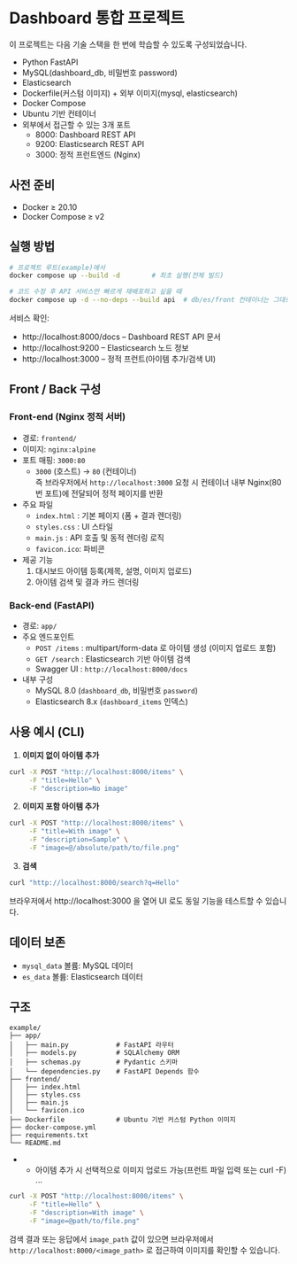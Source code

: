 # Dashboard 통합 프로젝트

이 프로젝트는 다음 기술 스택을 한 번에 학습할 수 있도록 구성되었습니다.

- Python FastAPI
- MySQL(dashboard_db, 비밀번호 password)
- Elasticsearch
- Dockerfile(커스텀 이미지) + 외부 이미지(mysql, elasticsearch)
- Docker Compose
- Ubuntu 기반 컨테이너
- 외부에서 접근할 수 있는 3개 포트
  - 8000: Dashboard REST API
  - 9200: Elasticsearch REST API
  - 3000: 정적 프런트엔드 (Nginx)

## 사전 준비

- Docker ≥ 20.10
- Docker Compose ≥ v2

## 실행 방법

```bash
# 프로젝트 루트(example)에서
docker compose up --build -d        # 최초 실행(전체 빌드)

# 코드 수정 후 API 서비스만 빠르게 재배포하고 싶을 때
docker compose up -d --no-deps --build api  # db/es/front 컨테이너는 그대로 유지
```

서비스 확인:

- http://localhost:8000/docs – Dashboard REST API 문서
- http://localhost:9200 – Elasticsearch 노드 정보
- http://localhost:3000 – 정적 프런트(아이템 추가/검색 UI)

## Front / Back 구성

### Front-end (Nginx 정적 서버)

- 경로: `frontend/`
- 이미지: `nginx:alpine`
- 포트 매핑: `3000:80`
  - `3000` (호스트) → `80` (컨테이너)  
    즉 브라우저에서 `http://localhost:3000` 요청 시 컨테이너 내부 Nginx(80번 포트)에 전달되어 정적 페이지를 반환
- 주요 파일
  - `index.html` : 기본 페이지 (폼 + 결과 렌더링)
  - `styles.css` : UI 스타일
  - `main.js` : API 호출 및 동적 렌더링 로직
  - `favicon.ico`: 파비콘
- 제공 기능
  1. 대시보드 아이템 등록(제목, 설명, 이미지 업로드)
  2. 아이템 검색 및 결과 카드 렌더링

### Back-end (FastAPI)

- 경로: `app/`
- 주요 엔드포인트
  - `POST /items` : multipart/form-data 로 아이템 생성 (이미지 업로드 포함)
  - `GET /search` : Elasticsearch 기반 아이템 검색
  - Swagger UI : `http://localhost:8000/docs`
- 내부 구성
  - MySQL 8.0 (`dashboard_db`, 비밀번호 `password`)
  - Elasticsearch 8.x (`dashboard_items` 인덱스)

## 사용 예시 (CLI)

1. **이미지 없이 아이템 추가**

```bash
curl -X POST "http://localhost:8000/items" \
     -F "title=Hello" \
     -F "description=No image"
```

2. **이미지 포함 아이템 추가**

```bash
curl -X POST "http://localhost:8000/items" \
     -F "title=With image" \
     -F "description=Sample" \
     -F "image=@/absolute/path/to/file.png"
```

3. **검색**

```bash
curl "http://localhost:8000/search?q=Hello"
```

브라우저에서 http://localhost:3000 을 열어 UI 로도 동일 기능을 테스트할 수 있습니다.

## 데이터 보존

- `mysql_data` 볼륨: MySQL 데이터
- `es_data` 볼륨: Elasticsearch 데이터

## 구조

```
example/
├── app/
│   ├── main.py            # FastAPI 라우터
│   ├── models.py          # SQLAlchemy ORM
│   ├── schemas.py         # Pydantic 스키마
│   └── dependencies.py    # FastAPI Depends 함수
├── frontend/
│   ├── index.html
│   ├── styles.css
│   ├── main.js
│   └── favicon.ico
├── Dockerfile             # Ubuntu 기반 커스텀 Python 이미지
├── docker-compose.yml
├── requirements.txt
└── README.md
```

- - 아이템 추가 시 선택적으로 이미지 업로드 가능(프런트 파일 입력 또는 curl -F)
    ...

```bash
curl -X POST "http://localhost:8000/items" \
     -F "title=Hello" \
     -F "description=With image" \
     -F "image=@path/to/file.png"
```

검색 결과 또는 응답에서 `image_path` 값이 있으면 브라우저에서 `http://localhost:8000/<image_path>` 로 접근하여 이미지를 확인할 수 있습니다.
